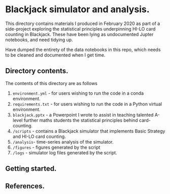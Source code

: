 # Blackjack simulator and analysis.

This directory contains materials I produced in February 2020 as part of a side-project exploring the statistical principles underpinning HI-LO card counting in Blackjack. These have been lying as undocumented Jupter notebooks, and need tidying up.

Have dumped the entirety of the data notebooks in this repo, which needs to be cleaned and documented when I get time.

## Directory contents.

The contents of this directory are as follows

1. `environment.yml` - for users wishing to run the code in a conda environment.
2. `requirements.txt` - for users wishing to run the code in a Python virtual environment.
3. `blackjack.pptx` - a Powerpoint I wrote to assist in teaching talented A-level further maths students the statistical principles behind card-counting.
4. `/scripts` - contains a Blackjack simulator that implements Basic Strategy and HI-LO card counting.
5. `/analysis`- time-series analysis of the simulator.
6. `/figures` - figures generated by the script
7. `/logs` - simulator log files generated by the script.

## Getting started.

## References.

